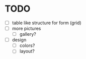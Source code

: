 # TODO
- [ ] table like structure for form (grid)
- [ ] more pictures
  - [ ] gallery?
- [ ] design
  - [ ] colors?
  - [ ] layout?
